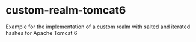 # custom-realm-tomcat6
Example for the implementation of a custom realm with salted and iterated hashes for Apache Tomcat 6
